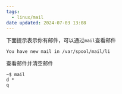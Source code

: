 ```yaml
---
tags:
  - linux/mail
date updated: 2024-07-03 13:08
---
```


下面提示表示你有邮件，可以通过`mail`查看邮件

```shell
You have new mail in /var/spool/mail/li
```

查看邮件并清空邮件

```shell
~$ mail
d *
q
```
